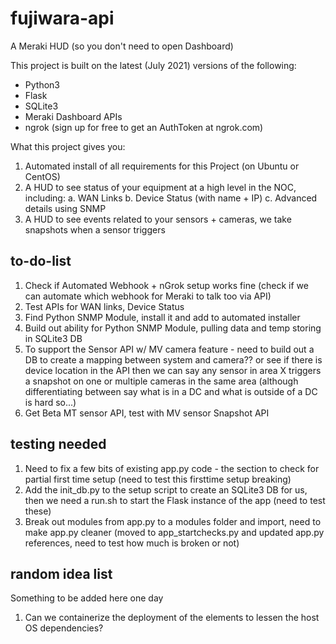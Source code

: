 # fujiwara-api

A Meraki HUD (so you don't need to open Dashboard)

This project is built on the latest (July 2021) versions of the following:
- Python3
- Flask
- SQLite3
- Meraki Dashboard APIs
- ngrok (sign up for free to get an AuthToken at ngrok.com)

What this project gives you:
1. Automated install of all requirements for this Project (on Ubuntu or CentOS)
2. A HUD to see status of your equipment at a high level in the NOC, including:
	a. WAN Links
	b. Device Status (with name + IP)
	c. Advanced details using SNMP
3. A HUD to see events related to your sensors + cameras, we take snapshots when a sensor triggers

## to-do-list

1. Check if Automated Webhook + nGrok setup works fine (check if we can automate which webhook for Meraki to talk too via API)
2. Test APIs for WAN links, Device Status
3. Find Python SNMP Module, install it and add to automated installer
4. Build out ability for Python SNMP Module, pulling data and temp storing in SQLite3 DB
5. To support the Sensor API w/ MV camera feature - need to build out a DB to create a mapping between system and camera?? or see if there is device location in the API then we can say any sensor in area X triggers a snapshot on one or multiple cameras in the same area (although differentiating between say what is in a DC and what is outside of a DC is hard so...)
6. Get Beta MT sensor API, test with MV sensor Snapshot API

## testing needed

1. Need to fix a few bits of existing app.py code - the section to check for partial first time setup (need to test this firsttime setup breaking)
2. Add the init_db.py to the setup script to create an SQLite3 DB for us, then we need a run.sh to start the Flask instance of the app (need to test these)
3. Break out modules from app.py to a modules folder and import, need to make app.py cleaner (moved to app_startchecks.py and updated app.py references, need to test how much is broken or not)

## random idea list

Something to be added here one day

1. Can we containerize the deployment of the elements to lessen the host OS dependencies?
